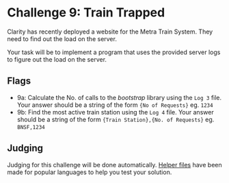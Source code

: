 # Challenge 9: Train Trapped
Clarity has recently deployed a website for the Metra Train System. They need to find out the load on the server.

Your task will be to implement a program that uses the provided server logs to figure out the load on the server.

## Flags
- 9a: Calculate the No. of calls to the _bootstrap_ library using the `Log 3` file.
    Your answer should be a string of the form `{No of Requests}` eg. `1234`
- 9b: Find the most active train station using the `Log 4` file.
    Your answer should be a string of the form `{Train Station},{No. of Requests}` eg. `BNSF,1234`

## Judging
Judging for this challenge will be done automatically. [Helper files](https://github.com/acmillinoistech/clarityctf2017/tree/master/helpers) have been made for popular languages to help you test your solution.
